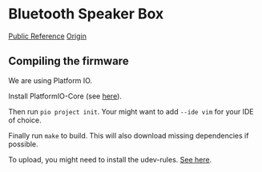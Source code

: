 # Bluetooth Speaker Box

[Public Reference](https://community.fablab-cottbus.de/t/draft-bluetoothbox-selber-bauen/671)
[Origin](https://community.fablab-cottbus.de/t/osz-workshop-sommer-2025/618)

## Compiling the firmware

We are using Platform IO.

Install PlatformIO-Core (see [here](https://docs.platformio.org/en/latest/core/installation/index.html)).

Then run `pio project init`. Your might want to add  `--ide vim` for your IDE of choice.

Finally run `make` to build. This will also download missing dependencies if possible.

To upload, you might need to install the udev-rules. [See here](https://docs.platformio.org/en/latest/core/installation/udev-rules.html).
